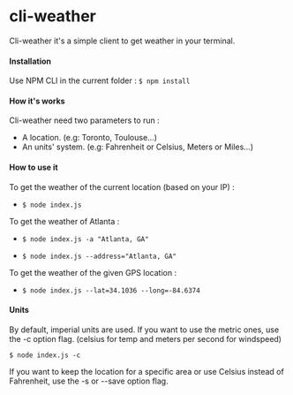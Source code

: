 # cli-weather

Cli-weather it's a simple client to get weather in your terminal.

#### Installation

Use NPM CLI in the current folder :
`$ npm install`

#### How it's works

Cli-weather need two parameters to run :
 * A location. (e.g: Toronto, Toulouse...)
 * An units' system. (e.g: Fahrenheit or Celsius, Meters or Miles...)

#### How to use it

To get the weather of the current location (based on your IP) :

* `$ node index.js`

To get the weather of Atlanta :

* `$ node index.js -a "Atlanta, GA"`

* `$ node index.js --address="Atlanta, GA"`

To get the weather of the given GPS location :

* `$ node index.js --lat=34.1036 --long=-84.6374`  

#### Units

By default, imperial units are used. If you want to use the metric ones, use the -c option flag. (celsius for temp and meters per second for windspeed)

`$ node index.js -c`  

If you want to keep the location for a specific area or use Celsius instead of Fahrenheit, use the -s or --save option flag.
